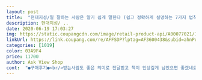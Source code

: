 ```yaml
---
layout: post 
title:  "현대지성/일 잘하는 사람은 알기 쉽게 말한다 (쉽고 정확하게 설명하는 7가지 법칙), 현대지성" 
description: 현대지성/ ..
date: 2020-06-19 17:03:27 
img: https://static.coupangcdn.com/image/retail-product-api/A00077021/11344743/13035422/main/9791190398008_L.jpg 
linkUrl: https://link.coupang.com/re/AFFSDP?lptag=AF3600438&subid=ahnPublicAsk&pageKey=1066490908&itemId=2013336817&vendorItemId=70013137960&traceid=V0-113-907cf74a274e8a41 
categories: [1019] 
color: 03A9F4 
price: 11700 
author: Ask View Shop 
cont:  "●구매후기●<br/>받는사람도 좋은 의미로 전달받고 책이 인상깊게 남았으면 좋겠네요.<br/>.<br/>^^<br/>새로운일을시작했을때 필요한 대화나  생각하지못하는내용이 나와 생각하고 있었는데 상대방과 대화를하다가 이책에 나왔던 내용을써먹었네요 정말 처음으로 필요 이상 필요한책이라고생각합니다<br/>회사 워크샵때 직원들에게 책선물해주려고 샀습니다.<br/><br/>" 
---
```

